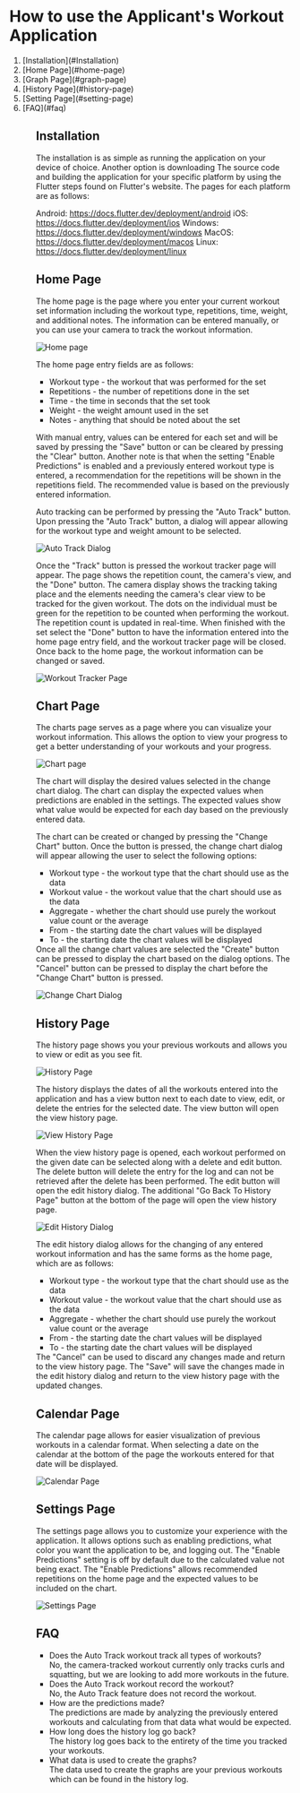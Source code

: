 # How to use the Applicant's Workout Application

<ol>
<li>[Installation](#Installation)</li>
<li>[Home Page](#home-page)</li>
<li>[Graph Page](#graph-page)</li>
<li>[History Page](#history-page)</li>
<li>[Setting Page](#setting-page)</li>
<li>[FAQ](#faq)</li>
<ol>

## Installation

The installation is as simple as running the application on your device of choice. Another option is downloading The source code and building the application for your specific platform by using the Flutter steps found on Flutter's website. The pages for each platform are as follows:

Android: https://docs.flutter.dev/deployment/android
iOS: https://docs.flutter.dev/deployment/ios
Windows: https://docs.flutter.dev/deployment/windows
MacOS: https://docs.flutter.dev/deployment/macos
Linux: https://docs.flutter.dev/deployment/linux

## Home Page

The home page is the page where you enter your current workout set information including the workout type, repetitions, time, weight, and additional notes. The information can be entered manually, or you can use your camera to track the workout information.

![Home page](images/home_page.png "Home page")

The home page entry fields are as follows:
<ul>
<li>Workout type - the workout that was performed for the set</li>
<li>Repetitions - the number of repetitions done in the set</li>
<li>Time - the time in seconds that the set took</li>
<li>Weight - the weight amount used in the set</li>
<li>Notes - anything that should be noted about the set</li>
</ul>

With manual entry, values can be entered for each set and will be saved by pressing the "Save" button or can be cleared by pressing the "Clear" button. Another note is that when the setting "Enable Predictions" is enabled and a previously entered workout type is entered, a recommendation for the repetitions will be shown in the repetitions field. The recommended value is based on the previously entered information.

Auto tracking can be performed by pressing the "Auto Track" button. Upon pressing the "Auto Track" button, a dialog will appear allowing for the workout type and weight amount to be selected.

![Auto Track Dialog](images/auto_track_dialog.png "Auto Track Dialog")

Once the "Track" button is pressed the workout tracker page will appear. The page shows the repetition count, the camera's view, and the "Done" button. The camera display shows the tracking taking place and the elements needing the camera's clear view to be tracked for the given workout. The dots on the individual must be green for the repetition to be counted when performing the workout. The repetition count is updated in real-time. When finished with the set select the "Done" button to have the information entered into the home page entry field, and the workout tracker page will be closed. Once back to the home page, the workout information can be changed or saved.

![Workout Tracker Page](images/workout_tracker_page.png "Workout Tracker Page")

## Chart Page

The charts page serves as a page where you can visualize your workout information. This allows the option to view your progress to get a better understanding of your workouts and your progress.

![Chart page](images/chart_page.png "Chart page")

The chart will display the desired values selected in the change chart dialog. The chart can display the expected values when predictions are enabled in the settings. The expected values show what value would be expected for each day based on the previously entered data.

The chart can be created or changed by pressing the "Change Chart" button. Once the button is pressed, the change chart dialog will appear allowing the user to select the following options:
<ul>
<li>Workout type - the workout type that the chart should use as the data</li>
<li>Workout value - the workout value that the chart should use as the data</li>
<li>Aggregate - whether the chart should use purely the workout value count or the average</li>
<li>From - the starting date the chart values will be displayed </li>
<li>To - the starting date the chart values will be displayed </li>
</ul>
Once all the change chart values are selected the "Create" button can be pressed to display the chart based on the dialog options. The "Cancel" button can be pressed to display the chart before the "Change Chart" button is pressed.

![Change Chart Dialog](images/chage_chart_dialog.png "Chart Chart Dialog")

## History Page

The history page shows you your previous workouts and allows you to view or edit as you see fit.

![History Page](images/history_page.png "History Page")

The history displays the dates of all the workouts entered into the application and has a view button next to each date to view, edit, or delete the entries for the selected date. The view button will open the view history page.

![View History Page](images/view_history_page.png "View History Page")

When the view history page is opened, each workout performed on the given date can be selected along with a delete and edit button. The delete button will delete the entry for the log and can not be retrieved after the delete has been performed. The edit button will open the edit history dialog. The additional "Go Back To History Page" button at the bottom of the page will open the view history page.

![Edit History Dialog](images/edit_history_dialog.png "Edit History Dialog")

The edit history dialog allows for the changing of any entered workout information and has the same forms as the home page, which are as follows:
<ul>
<li>Workout type - the workout type that the chart should use as the data</li>
<li>Workout value - the workout value that the chart should use as the data</li>
<li>Aggregate - whether the chart should use purely the workout value count or the average</li>
<li>From - the starting date the chart values will be displayed </li>
<li>To - the starting date the chart values will be displayed </li>
</ul>
The "Cancel" can be used to discard any changes made and return to the view history page. The "Save" will save the changes made in the edit history dialog and return to the view history page with the updated changes.

## Calendar Page
The calendar page allows for easier visualization of previous workouts in a calendar format. When selecting a date on the calendar at the bottom of the page the workouts entered for that date will be displayed. 

![Calendar Page](images/calendar_page.png "Calendar Page")

## Settings Page

The settings page allows you to customize your experience with the application. It allows options such as enabling predictions, what color you want the application to be, and logging out. The "Enable Predictions" setting is off by default due to the calculated value not being exact. The "Enable Predictions" allows recommended repetitions on the home page and the expected values to be included on the chart.

![Settings Page](images/setting_page.png "Settings Page")

## FAQ

<ul>
<li>Does the Auto Track workout track all types of workouts?</li>
No, the camera-tracked workout currently only tracks curls and squatting, but we are looking to add more workouts in the future.
<li>Does the Auto Track workout record the workout?</li>
No, the Auto Track feature does not record the workout.
<li>How are the predictions made?</li>
The predictions are made by analyzing the previously entered workouts and calculating from that data what would be expected. 
<li>How long does the history log go back?</li>
The history log goes back to the entirety of the time you tracked your workouts.
<li>What data is used to create the graphs?</li>
The data used to create the graphs are your previous workouts which can be found in the history log.
</ul>